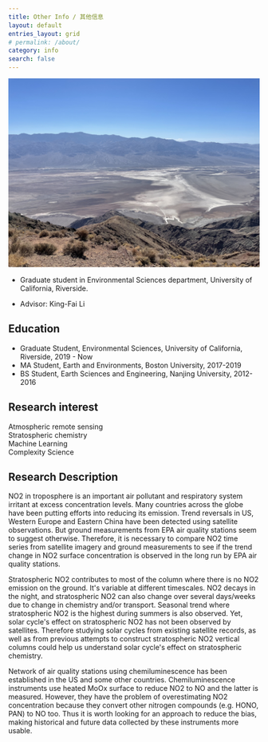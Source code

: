 ```yaml
---
title: Other Info / 其他信息
layout: default
entries_layout: grid
# permalink: /about/
category: info
search: false
---
```


!['Travel'](/assets/images/badwater.JPG)

* Graduate student in Environmental Sciences department, University of California, Riverside.

* Advisor: King-Fai Li

## Education
* Graduate Student, Environmental Sciences, University of California, Riverside, 2019 - Now
* MA Student, Earth and Environments, Boston University, 2017-2019
* BS Student, Earth Sciences and Engineering, Nanjing University, 2012-2016

## Research interest
Atmospheric remote sensing   
Stratospheric chemistry   
Machine Learning   
Complexity Science    

## Research Description
NO2 in troposphere is an important air pollutant and respiratory system irritant at excess concentration levels. Many countries across the globe have been putting efforts into reducing its emission. Trend reversals in US, Western Europe and Eastern China have been detected using satellite observations. But ground measurements from EPA air quality stations seem to suggest otherwise. Therefore, it is necessary to compare NO2 time series from satellite imagery and ground measurements to see if the trend change in NO2 surface concentration is observed in the long run by EPA air quality stations.

Stratospheric NO2 contributes to most of the column where there is no NO2 emission on the ground. It's variable at different timescales. NO2 decays in the night, and stratospheric NO2 can also change over several days/weeks due to change in chemistry and/or transport. Seasonal trend where stratospheric NO2 is the highest during summers is also observed. Yet, solar cycle's effect on stratospheric NO2 has not been observed by satellites. Therefore studying solar cycles from existing satellite records, as well as from previous attempts to construct stratospheric NO2 vertical columns could help us understand solar cycle's effect on stratospheric chemistry.

Network of air quality stations using chemiluminescence has been established in the US and some other countries. Chemiluminescence instruments use heated MoOx surface to reduce NO2 to NO and the latter is measured. However, they have the problem of overestimating NO2 concentration because they convert other nitrogen compounds (e.g. HONO, PAN) to NO too. Thus it is worth looking for an approach to reduce the bias, making historical and future data collected by these instruments more usable. 

